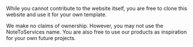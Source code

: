 While you cannot contribute to the website itself, you are free to clone this website and use it for your own template. 

We make no claims of ownership. However, you may not use the NoteToServices name.
You are also free to use our products as inspiration for your own future projects.
